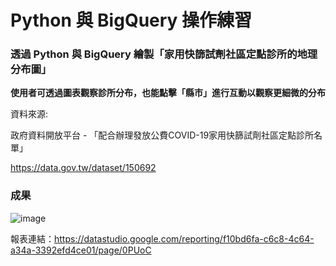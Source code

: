 # Python 與 BigQuery 操作練習
### 透過 Python 與 BigQuery 繪製「家用快篩試劑社區定點診所的地理分布圖」

**使用者可透過圖表觀察診所分布，也能點擊「縣市」進行互動以觀察更細微的分布**

資料來源:

政府資料開放平台 - 「配合辦理發放公費COVID-19家用快篩試劑社區定點診所名單」

https://data.gov.tw/dataset/150692

### 成果
![image](https://user-images.githubusercontent.com/93989616/159171167-6535c82e-16a6-4c53-970f-3a8c3c0ef9b2.png)

報表連結：https://datastudio.google.com/reporting/f10bd6fa-c6c8-4c64-a34a-3392efd4ce01/page/0PUoC

